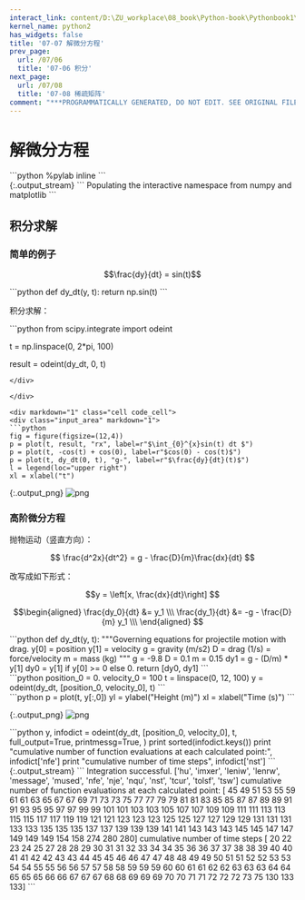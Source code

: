 ```yaml
---
interact_link: content/D:\ZU_workplace\08_book\Python-book\Pythonbook1\content\07/07.ipynb
kernel_name: python2
has_widgets: false
title: '07-07 解微分方程'
prev_page:
  url: /07/06
  title: '07-06 积分'
next_page:
  url: /07/08
  title: '07-08 稀疏矩阵'
comment: "***PROGRAMMATICALLY GENERATED, DO NOT EDIT. SEE ORIGINAL FILES IN /content***"
---
```


# 解微分方程

<div markdown="1" class="cell code_cell">
<div class="input_area" markdown="1">
```python
%pylab inline
```
</div>

<div class="output_wrapper" markdown="1">
<div class="output_subarea" markdown="1">
{:.output_stream}
```
Populating the interactive namespace from numpy and matplotlib
```
</div>
</div>
</div>

## 积分求解

### 简单的例子

$$\frac{dy}{dt} = sin(t)$$

<div markdown="1" class="cell code_cell">
<div class="input_area" markdown="1">
```python
def dy_dt(y, t):
    return np.sin(t)
```
</div>

</div>

积分求解：

<div markdown="1" class="cell code_cell">
<div class="input_area" markdown="1">
```python
from scipy.integrate import odeint

t = np.linspace(0, 2*pi, 100)

result = odeint(dy_dt, 0, t)
```
</div>

</div>

<div markdown="1" class="cell code_cell">
<div class="input_area" markdown="1">
```python
fig = figure(figsize=(12,4))
p = plot(t, result, "rx", label=r"$\int_{0}^{x}sin(t) dt $")
p = plot(t, -cos(t) + cos(0), label=r"$cos(0) - cos(t)$")
p = plot(t, dy_dt(0, t), "g-", label=r"$\frac{dy}{dt}(t)$")
l = legend(loc="upper right")
xl = xlabel("t")
```
</div>

<div class="output_wrapper" markdown="1">
<div class="output_subarea" markdown="1">

{:.output_png}
![png](D%3A/ZU_workplace/08_book/Python-book/Pythonbook1/_build/images/07/07_8_0.png)

</div>
</div>
</div>

### 高阶微分方程

抛物运动（竖直方向）：

$$
\frac{d^2x}{dt^2} = g - \frac{D}{m}\frac{dx}{dt}
$$

改写成如下形式：

$$y = \left[x, \frac{dx}{dt}\right] $$

$$\begin{aligned}
\frac{dy_0}{dt} &= y_1 \\\
\frac{dy_1}{dt} &= -g - \frac{D}{m} y_1 \\\
\end{aligned}
$$

<div markdown="1" class="cell code_cell">
<div class="input_area" markdown="1">
```python
def dy_dt(y, t):
    """Governing equations for projectile motion with drag.
    y[0] = position
    y[1] = velocity
    g = gravity (m/s2)
    D = drag (1/s) = force/velocity
    m = mass (kg)
    """
    g = -9.8
    D = 0.1
    m = 0.15
    dy1 = g - (D/m) * y[1]
    dy0 = y[1] if y[0] >= 0 else 0.
    return [dy0, dy1]
```
</div>

</div>

<div markdown="1" class="cell code_cell">
<div class="input_area" markdown="1">
```python
position_0 = 0.
velocity_0 = 100
t = linspace(0, 12, 100)
y = odeint(dy_dt, [position_0, velocity_0], t)
```
</div>

</div>

<div markdown="1" class="cell code_cell">
<div class="input_area" markdown="1">
```python
p = plot(t, y[:,0])
yl = ylabel("Height (m)")
xl = xlabel("Time (s)")
```
</div>

<div class="output_wrapper" markdown="1">
<div class="output_subarea" markdown="1">

{:.output_png}
![png](D%3A/ZU_workplace/08_book/Python-book/Pythonbook1/_build/images/07/07_13_0.png)

</div>
</div>
</div>

<div markdown="1" class="cell code_cell">
<div class="input_area" markdown="1">
```python
y, infodict = odeint(dy_dt, [position_0, velocity_0], t, full_output=True, printmessg=True, )
print sorted(infodict.keys())
print "cumulative number of function evaluations at each calculated point:", infodict['nfe']
print "cumulative number of time steps", infodict['nst']
```
</div>

<div class="output_wrapper" markdown="1">
<div class="output_subarea" markdown="1">
{:.output_stream}
```
Integration successful.
['hu', 'imxer', 'leniw', 'lenrw', 'message', 'mused', 'nfe', 'nje', 'nqu', 'nst', 'tcur', 'tolsf', 'tsw']
cumulative number of function evaluations at each calculated point: [ 45  49  51  53  55  59  61  61  63  65  67  67  69  71  73  73  75  77
  77  79  79  81  81  83  85  85  87  87  89  89  91  91  93  95  95  97
  97  99  99 101 101 103 103 105 107 107 109 109 111 111 113 113 115 115
 117 117 119 119 121 121 123 123 123 125 125 127 127 129 129 131 131 131
 133 133 135 135 135 137 137 139 139 139 141 141 143 143 143 145 145 147
 147 149 149 149 154 158 274 280 280]
cumulative number of time steps [ 20  22  23  24  25  27  28  28  29  30  31  31  32  33  34  34  35  36
  36  37  37  38  38  39  40  40  41  41  42  42  43  43  44  45  45  46
  46  47  47  48  48  49  49  50  51  51  52  52  53  53  54  54  55  55
  56  56  57  57  58  58  59  59  59  60  60  61  61  62  62  63  63  63
  64  64  65  65  65  66  66  67  67  67  68  68  69  69  69  70  70  71
  71  72  72  72  73  75 130 133 133]
```
</div>
</div>
</div>
